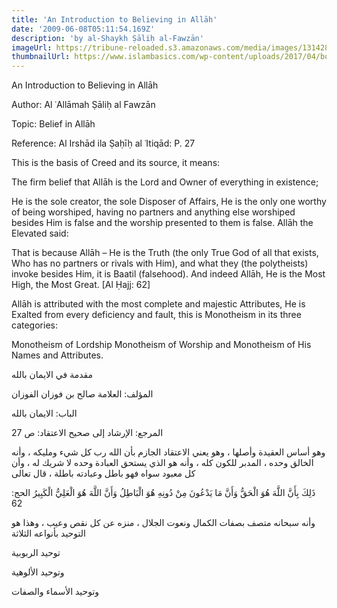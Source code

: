 ```yaml
---
title: 'An Introduction to Believing in Allāh'
date: '2009-06-08T05:11:54.169Z'
description: 'by al-Shaykh Ṣāliḥ al-Fawzān'
imageUrl: https://tribune-reloaded.s3.amazonaws.com/media/images/1314283-library-1485974593/1314283-library-1485974593.jpg
thumbnailUrl: https://www.islambasics.com/wp-content/uploads/2017/04/books-584999_1920ss.jpg
---
```


An Introduction to Believing in Allāh

Author: Al ʿAllāmah Ṣāliḥ al Fawzān

Topic: Belief in Allāh

Reference: Al Irshād ila Ṣaḥīḥ al ʿItiqād: P. 27

This is the basis of Creed and its source, it means:

The firm belief that Allāh is the Lord and Owner of everything in existence;

He is the sole creator,
the sole Disposer of Affairs,
He is the only one worthy of being worshiped, having no partners and
anything else worshiped besides Him is false and the worship presented to them is false.
Allāh the Elevated said:

That is because Allāh – He is the Truth (the only True God of all that exists, Who has no partners or rivals with Him), and what they (the polytheists) invoke besides Him, it is Baatil (falsehood). And indeed Allāh, He is the Most High, the Most Great. [Al Ḥajj: 62]

Allāh is attributed with the most complete and majestic Attributes, He is Exalted from every deficiency and fault, this is Monotheism in its three categories:

Monotheism of Lordship
Monotheism of Worship and
Monotheism of His Names and Attributes.

مقدمة في الايمان بالله

المؤلف: العلامة صالح بن فوزان الفوزان

الباب: الايمان بالله

المرجع: الإرشاد إلى صحيح الاعتقاد: ص 27

وهو أساس العقيدة وأصلها ، وهو يعني الاعتقاد الجازم بأن الله رب كل شيء ومليكه ، وأنه الخالق وحده ، المدبر للكون كله ، وأنه هو الذي يستحق العبادة وحده لا شريك له ، وأن كل معبود سواه فهو باطل وعبادته باطلة ، قال تعالى

ذَلِكَ بِأَنَّ اللَّهَ هُوَ الْحَقُّ وَأَنَّ مَا يَدْعُونَ مِنْ دُونِهِ هُوَ الْبَاطِلُ وَأَنَّ اللَّهَ هُوَ الْعَلِيُّ الْكَبِيرُ الحج: 62

وأنه سبحانه متصف بصفات الكمال ونعوت الجلال ، منزه عن كل نقص وعيب ، وهذا هو التوحيد بأنواعه الثلاثة

توحيد الربوبية

وتوحيد الألوهية

وتوحيد الأسماء والصفات
